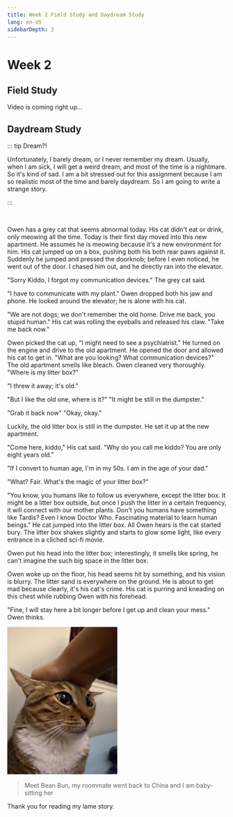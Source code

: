 ```yaml
---
title: Week 2 Field Study and Daydream Study
lang: en-US
sidebarDepth: 2
---
```


# Week 2

## Field Study

Video is coming right up... 



## Daydream Study

::: tip Dream?!

Unfortunately, I barely dream, or I never remember my dream. Usually, when I am sick, I will get a weird dream, and most of the time is a nightmare. So it's kind of sad. I am a bit stressed out for this assignment because I am so realistic most of the time and barely daydream. So I am going to write a strange story. 

:::



<br>

Owen has a grey cat that seems abnormal today. His cat didn't eat or drink, only meowing all the time. Today is their first day moved into this new apartment. He assumes he is meowing because it's a new environment for him. His cat jumped up on a box, pushing both his both rear paws against it. Suddenly he jumped and pressed the doorknob; before I even noticed, he went out of the door. I chased him out, and he directly ran into the elevator. 

"Sorry Kiddo, I forgot my communication devices." The grey cat said. 

"I have to communicate with my plant." Owen dropped both his jaw and phone. He looked around the elevator; he is alone with his cat. 

"We are not dogs; we don't remember the old home. Drive me back, you stupid human." His cat was rolling the eyeballs and released his claw. "Take me back now." 

Owen picked the cat up, "I might need to see a psychiatrist." He turned on the engine and drive to the old apartment. He opened the door and allowed his cat to get in. 
"What are you looking? What communication devices?" The old apartment smells like bleach. Owen cleaned very thoroughly. "Where is my litter box?" 

"I threw it away; it's old." 

"But I like the old one, where is it?" "It might be still in the dumpster." 

"Grab it back now" "Okay, okay." 

Luckily, the old litter box is still in the dumpster. He set it up at the new apartment. 

"Come here, kiddo," His cat said. "Why do you call me kiddo? You are only eight years old." 

"If I convert to human age, I'm in my 50s. I am in the age of your dad."

"What? Fair. What's the magic of your litter box?" 

"You know, you humans like to follow us everywhere, except the litter box. It might be a litter box outside, but once I push the litter in a certain frequency, it will connect with our mother plants. Don't you humans have something like Tardis? Even I know Doctor Who. Fascinating material to learn human beings." He cat jumped into the litter box. All Owen hears is the cat started bury. The litter box shakes slightly and starts to glow some light, like every entrance in a cliched sci-fi movie.  

Owen put his head into the litter box; interestingly, it smells like spring, he can't imagine the such big space in the litter box. 

Owen woke up on the floor, his head seems hit by something, and his vision is blurry. The litter sand is everywhere on the ground. He is about to get mad because clearly, it's his cat's crime. His cat is purring and kneading on this chest while rubbing Owen with his forehead. 

"Fine, I will stay here a bit longer before I get up and clean your mess." Owen thinks. 

<img src="https://raw.githubusercontent.com/irwinchyi/imgbed/master/img/IMG_2396.jpg" style="zoom:33%;" />

> Meet Bean Bun, my roommate went back to China and I am baby-sitting her

Thank you for reading my lame story.

